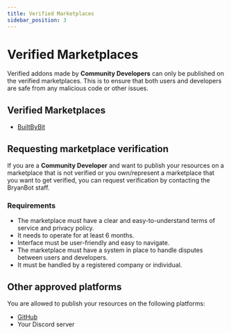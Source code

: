 ```yaml
---
title: Verified Marketplaces
sidebar_position: 3
---
```


# Verified Marketplaces
Verified addons made by **Community Developers** can only be published on the verified marketplaces.
This is to ensure that both users and developers are safe from any malicious code or other issues.

## Verified Marketplaces
- [BuiltByBit](https://builtbybit.com/)

## Requesting marketplace verification
If you are a **Community Developer** and want to publish your resources on a marketplace that is not verified or you own/represent a marketplace that you want to get verified, you can request verification by contacting the BryanBot staff.

### Requirements
- The marketplace must have a clear and easy-to-understand terms of service and privacy policy.
- It needs to operate for at least 6 months.
- Interface must be user-friendly and easy to navigate.
- The marketplace must have a system in place to handle disputes between users and developers.
- It must be handled by a registered company or individual.

## Other approved platforms
You are allowed to publish your resources on the following platforms:
- [GitHub](https://github.com/)
- Your Discord server
